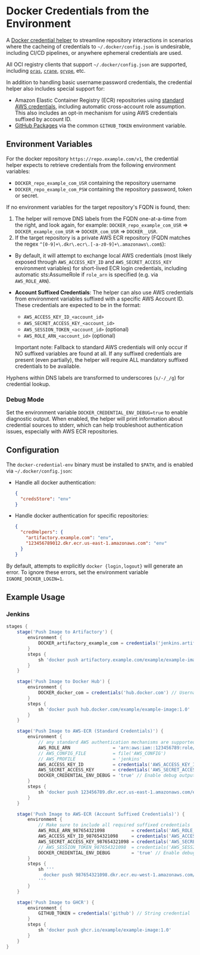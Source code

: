 
# Docker Credentials from the Environment

A [Docker credential helper](https://docs.docker.com/engine/reference/commandline/login/#credential-helpers) to streamline repository interactions in scenarios where the cacheing of credentials to `~/.docker/config.json` is undesirable, including CI/CD pipelines, or anywhere ephemeral credentials are used.

All OCI registry clients that support `~/.docker/config.json` are supported, including [`oras`](https://oras.land/), [`crane`](https://github.com/google/go-containerregistry/blob/main/cmd/crane/README.md), [`grype`](https://github.com/anchore/grype), etc.

In addition to handling basic username:password credentials, the credential helper also includes special support for:

* Amazon Elastic Container Registry (ECR) repositories using [standard AWS credentials](https://docs.aws.amazon.com/cli/latest/userguide/cli-configure-envvars.html), including automatic cross-account role assumption. This also includes an opt-in mechanism for using AWS credentials suffixed by account ID.
* [GitHub Packages](https://ghcr.io/) via the common `GITHUB_TOKEN` environment variable.

## Environment Variables

For the docker repository `https://repo.example.com/v1`, the credential helper expects to retrieve credentials from the following environment variables:

* `DOCKER_repo_example_com_USR` containing the repository username
* `DOCKER_repo_example_com_PSW` containing the repository password, token or secret.

If no environment variables for the target repository's FQDN is found, then:

1. The helper will remove DNS labels from the FQDN one-at-a-time from the right, and look again, for example:
   `DOCKER_repo_example_com_USR` => `DOCKER_example_com_USR` => `DOCKER_com_USR` => `DOCKER__USR`.
2. If the target repository is a private AWS ECR repository (FQDN matches the regex `^[0-9]+\.dkr\.ecr\.[-a-z0-9]+\.amazonaws\.com$`):
* By default, it will attempt to exchange local AWS credentials (most likely exposed through `AWS_ACCESS_KEY_ID` and `AWS_SECRET_ACCESS_KEY` environment variables) for short-lived ECR login credentials, including automatic sts:AssumeRole if `role_arn` is specified (e.g. via `AWS_ROLE_ARN`).
* **Account Suffixed Credentials**: The helper can also use AWS credentials from environment variables suffixed with a specific AWS Account ID. These credentials are expected to be in the format:
  * `AWS_ACCESS_KEY_ID_<account_id>`
  * `AWS_SECRET_ACCESS_KEY_<account_id>`
  * `AWS_SESSION_TOKEN_<account_id>` (optional)
  * `AWS_ROLE_ARN_<account_id>` (optional)

  Important note: Fallback to standard AWS credentials will only occur if NO suffixed variables are found at all. If any suffixed credentials are present (even partially), the helper will require ALL mandatory suffixed credentials to be available.

Hyphens within DNS labels are transformed to underscores (`s/-/_/g`) for credential lookup.

### Debug Mode

Set the environment variable `DOCKER_CREDENTIAL_ENV_DEBUG=true` to enable diagnostic output. When enabled, the helper will print information about credential sources to stderr, which can help troubleshoot authentication issues, especially with AWS ECR repositories.

## Configuration

The `docker-credential-env` binary must be installed to `$PATH`, and is enabled via `~/.docker/config.json`:

* Handle all docker authentication:

  ```json
  {
    "credsStore": "env"
  }
  ```

* Handle docker authentication for specific repositories:

  ```json
  {
    "credHelpers": {
      "artifactory.example.com": "env",
      "123456789012.dkr.ecr.us-east-1.amazonaws.com": "env"
    }
  }
  ```

By default, attempts to explicitly `docker {login,logout}` will generate an error. To ignore these errors, set the environment variable `IGNORE_DOCKER_LOGIN=1`.

## Example Usage

### Jenkins

```groovy
stages {
    stage('Push Image to Artifactory') {
        environment {
            DOCKER_artifactory_example_com = credentials('jenkins.artifactory') // (Vault) Username-Password credential
        }
        steps {
            sh 'docker push artifactory.example.com/example/example-image:1.0'
        }
    }

    stage('Push Image to Docker Hub') {
        environment {
            DOCKER_docker_com = credentials('hub.docker.com') // Username-Password credential, exploiting domain search
        }
        steps {
            sh 'docker push hub.docker.com/example/example-image:1.0'
        }
    }

    stage('Push Image to AWS-ECR (Standard Credentials)') {
        environment {
            // any standard AWS authentication mechanisms are supported
            AWS_ROLE_ARN                = 'arn:aws:iam::123456789:role/jenkins-user' // triggers automatic sts:AssumeRole
            // AWS_CONFIG_FILE          = file('AWS_CONFIG')
            // AWS_PROFILE              = 'jenkins'
            AWS_ACCESS_KEY_ID           = credentials('AWS_ACCESS_KEY_ID') // String credential
            AWS_SECRET_ACCESS_KEY       = credentials('AWS_SECRET_ACCESS_KEY') // String credential
            DOCKER_CREDENTIAL_ENV_DEBUG = 'true' // Enable debug output for credential helper
        }
        steps {
            sh 'docker push 123456789.dkr.ecr.us-east-1.amazonaws.com/example/example-image:1.0'
        }
    }

    stage('Push Image to AWS-ECR (Account Suffixed Credentials)') {
        environment {
            // Make sure to include all required suffixed credentials
            AWS_ROLE_ARN_987654321098          = credentials('AWS_ROLE_ARN') // String credential
            AWS_ACCESS_KEY_ID_987654321098     = credentials('AWS_ACCESS_KEY_ID') // String credential
            AWS_SECRET_ACCESS_KEY_987654321098 = credentials('AWS_SECRET_ACCESS_KEY') // String credential
            // AWS_SESSION_TOKEN_987654321098  = credentials('AWS_SESSION_TOKEN') // Optional
            DOCKER_CREDENTIAL_ENV_DEBUG        = 'true' // Enable debug output for credential helper
        }
        steps {
            sh '''
              docker push 987654321098.dkr.ecr.eu-west-1.amazonaws.com/another-example/another-image:2.0
            '''
        }
    }

    stage('Push Image to GHCR') {
        environment {
            GITHUB_TOKEN = credentials('github') // String credential
        }
        steps {
            sh 'docker push ghcr.io/example/example-image:1.0'
        }
    }
}
```
